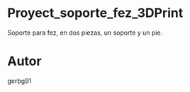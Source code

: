 # Proyect_soporte_fez_3DPrint
 Soporte para fez, en dos piezas, un soporte y un pie.

# Autor
gerbg91